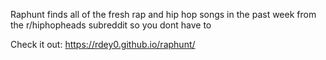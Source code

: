 Raphunt finds all of the fresh rap and hip hop songs in the past week from the r/hiphopheads subreddit so you dont have to

Check it out: https://rdey0.github.io/raphunt/
